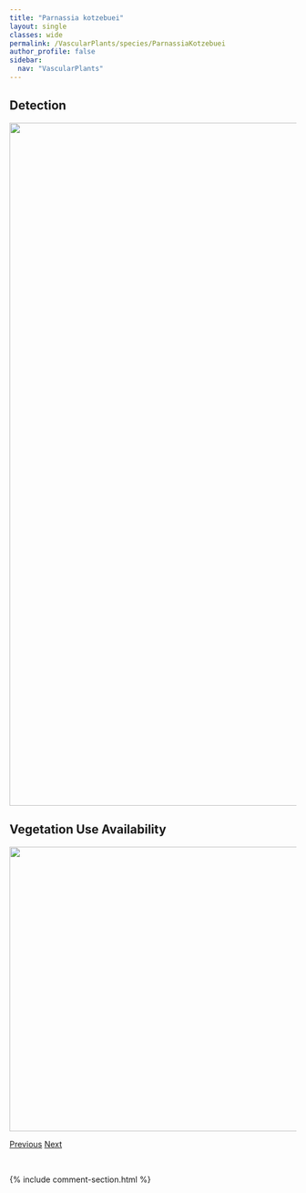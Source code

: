 ```yaml
---
title: "Parnassia kotzebuei"
layout: single
classes: wide
permalink: /VascularPlants/species/ParnassiaKotzebuei
author_profile: false
sidebar:
  nav: "VascularPlants"
---
```


<h2>Detection</h2>

<a href="https://drive.google.com/uc?export=view&id=1CeoseqUCJWok981lX9IFPXHjvLOD5NkV">
<img src="https://drive.google.com/uc?export=view&id=1CeoseqUCJWok981lX9IFPXHjvLOD5NkV" height = "1200" width = "800">
</a>


<h2>Vegetation Use Availability</h2>

<a href="https://drive.google.com/uc?export=view&id=1DurixVt1GJDIeIFIvGxXAiJGb-WpjTW2">
<img src="https://drive.google.com/uc?export=view&id=1DurixVt1GJDIeIFIvGxXAiJGb-WpjTW2" height = "500" width = "1000">
</a>


<a href="/DevelopmentWebsite/VascularPlants/species/ParnassiaFimbriata" class="pagination--pager" title="Parnassia fimbriata">Previous</a> <a href="/DevelopmentWebsite/VascularPlants/species/ParnassiaPalustris" class="pagination--pager" title="Northern Grass Of Parnassus">Next</a>

<p>&nbsp;</p>

{% include comment-section.html %}
